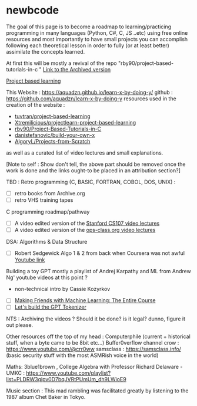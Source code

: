 # newbcode

The goal of this page is to become a roadmap to learning/practicing programming
in many languages (Python, C#, C, JS ..etc) using free online resources
and most importantly to have small projects you can accomplish following
each theoretical lesson in order to fully (or at least better) assimilate
the concepts learned.

At first this will be mostly a revival of the repo "rby90/project-based-tutorials-in-c "
[Link to the Archived version](https://web.archive.org/web/20201007222812/https://github.com/rby90/Project-Based-Tutorials-in-C)

[Project based learning](https://github.com/practical-tutorials/project-based-learning)

This Website : https://aquadzn.github.io/learn-x-by-doing-y/
github : https://github.com/aquadzn/learn-x-by-doing-y
resources used in the creation of the website : 
* [tuvtran/project-based-learning](https://github.com/tuvtran/project-based-learning)
* [Xtremilicious/projectlearn-project-based-learning](https://github.com/Xtremilicious/projectlearn-project-based-learning)
* [rby90/Project-Based-Tutorials-in-C](https://github.com/rby90/Project-Based-Tutorials-in-C)
* [danistefanovic/build-your-own-x](https://github.com/danistefanovic/build-your-own-x)
* [AlgoryL/Projects-from-Scratch](https://github.com/AlgoryL/Projects-from-Scratch)

as well as a curated list of video lectures and small explanations.

[Note to self : Show don't tell, the above part should be removed once the work is done and the links ought-to be placed in an attribution section?]

TBD :
Retro programming (C, BASIC, FORTRAN, COBOL, DOS, UNIX) :
- [ ] retro books from Archive.org
- [ ] retro VHS training tapes

C programming roadmap/pathway
- [ ] A video edited version of the [Stanford CS107 video lectures](https://www.youtube.com/playlist?list=PL9D558D49CA734A02)
- [ ] A video edited version of the [ops-class.org video lectures](https://ops-class.org)

DSA: Algorithms & Data Structure
- [ ] Robert Sedgewick Algo 1 & 2 from back when Coursera was not awful [Youtube link](https://www.youtube.com/watch?v=9diDWV-fOnE)

Building a toy GPT mostly a playlist of Andrej Karpathy and ML from Andrew Ng' youtube videos at this point ? 
+ non-technical intro by Cassie Kozyrkov

- [ ] [Making Friends with Machine Learning: The Entire Course](https://www.youtube.com/watch?v=1vkb7BCMQd0)
- [ ] [Let's build the GPT Tokenizer](https://www.youtube.com/watch?v=zduSFxRajkE)

NTS : Archiving the videos ? Should it be done? is it legal? dunno, figure it out please. 

Other resources off the top of my head :
Computerphile (current + historical stuff, when a byte came to be 8bit etc...)
Buffer0verflow channel
crow : https://www.youtube.com/@crr0ww
samsclass : https://samsclass.info/ (basic security stuff with the most ASMRish voice in the world)

Maths: 
3blue1brown , 
College Algebra with Professor Richard Delaware - UMKC : https://www.youtube.com/playlist?list=PLDRW3qipv0D7bqJVRtPUmUm_dh9LWioE9

Music section :
This mad rambling was facilitated greatly by listening to the 1987 album Chet Baker in Tokyo.
